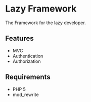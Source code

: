 # Lazy Framework

The Framework for the lazy developer.

## Features

 * MVC
 * Authentication
 * Authorization

## Requirements

 * PHP 5
 * mod_rewrite

